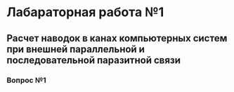 # Лабараторная работа №1

## Расчет наводок в канах компьютерных систем при внешней параллельной и последовательной паразитной связи

### Вопрос №1



